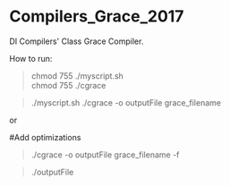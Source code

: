 # Compilers_Grace_2017
DI Compilers' Class Grace Compiler.

How to run:

> chmod 755 ./myscript.sh     
> chmod 755 ./cgrace

>./myscript.sh
>./cgrace -o outputFile grace_filename

or 

#Add optimizations
>./cgrace -o outputFile grace_filename -f

>./outputFile
